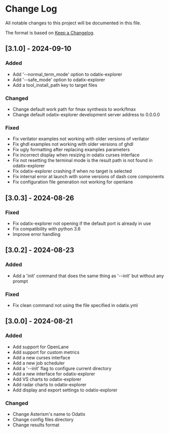 # Change Log
All notable changes to this project will be documented in this file.
 
The format is based on [Keep a Changelog](http://keepachangelog.com/).
    
## [3.1.0] - 2024-09-10

### Added 

- Add '--normal_term_mode' option to odatix-explorer
- Add '--safe_mode' option to odatix-explorer
- Add a tool_install_path key to target files

### Changed
  
- Change default work path for fmax synthesis to work/fmax
- Change default odatix-explorer development server address to 0.0.0.0

### Fixed

- Fix verilator examples not working with older versions of verilator
- Fix ghdl examples not working with older versions of ghdl
- Fix ugly formatting after replacing examples parameters
- Fix incorrect display when resizing in odatix curses interface
- Fix not resetting the terminal mode is the result path is not found in odatix-explorer
- Fix odatix-explorer crashing if when no target is selected
- Fix internal error at launch with some versions of dash core components
- Fix configuration file generation not working for openlane

## [3.0.3] - 2024-08-26

### Fixed

- Fix odatix-explorer not opening if the default port is already in use
- Fix compatibility with python 3.6
- Improve error handling

## [3.0.2] - 2024-08-23

### Added

- Add a 'init' command that does the same thing as '--init' but without any prompt

### Fixed

- Fix clean command not using the file specified in odatix.yml

## [3.0.0] - 2024-08-21

### Added

- Add support for OpenLane
- Add support for custom metrics
- Add a new curses interface
- Add a new job scheduler
- Add a '--init' flag to configure current directory
- Add a new interface for odatix-explorer
- Add VS charts to odatix-explorer
- Add radar charts to odatix-explorer
- Add display and export settings to odatix-explorer
 
### Changed
  
- Change Asterism's name to Odatix
- Change config files directory 
- Change results format 
